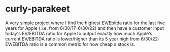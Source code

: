 # curly-parakeet
A very simple project where I find the highest EV/Ebitda ratio for the last five years for Apple (.i.e. from 6/30/17-6/30/22) and then have a customer input today's EV/EBITDA ratio for Apple to output exactly how much Apple's current EV/EBITDA ratio is lower/higher than its 5 year high from 6/30/22:  EV/EBITDA ratio is a common metric for how cheap a stock is.
